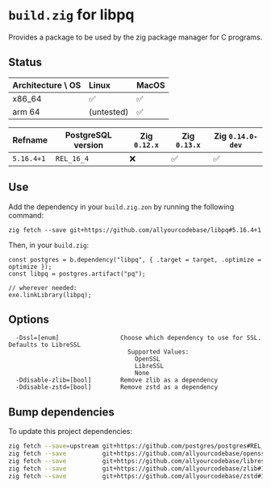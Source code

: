 # `build.zig` for libpq

Provides a package to be used by the zig package manager for C programs.

## Status

| Architecture \ OS | Linux      | MacOS |
|:------------------|:-----------|-------|
| x86_64            | ✅         | ✅    |
| arm 64            | (untested) | ✅    |

| Refname    | PostgreSQL version | Zig `0.12.x` | Zig `0.13.x` | Zig `0.14.0-dev` |
|------------|--------------------|--------------|--------------|------------------|
| `5.16.4+1` | `REL_16_4`         | ❌           | ✅           | ✅               |

## Use

Add the dependency in your `build.zig.zon` by running the following command:
```zig
zig fetch --save git+https://github.com/allyourcodebase/libpq#5.16.4+1
```

Then, in your `build.zig`:
```zig
const postgres = b.dependency("libpq", { .target = target, .optimize = optimize });
const libpq = postgres.artifact("pq");

// wherever needed:
exe.linkLibrary(libpq);
```

## Options

```
  -Dssl=[enum]                 Choose which dependency to use for SSL. Defaults to LibreSSL
                                 Supported Values:
                                   OpenSSL
                                   LibreSSL
                                   None
  -Ddisable-zlib=[bool]        Remove zlib as a dependency
  -Ddisable-zstd=[bool]        Remove zstd as a dependency
```

## Bump dependencies

To update this project dependencies:

```bash
zig fetch --save=upstream git+https://github.com/postgres/postgres#REL_16_4
zig fetch --save          git+https://github.com/allyourcodebase/openssl#3.3.0
zig fetch --save          git+https://github.com/allyourcodebase/libressl#4.0.0+1
zig fetch --save          git+https://github.com/allyourcodebase/zlib#1.3.1
zig fetch --save          git+https://github.com/allyourcodebase/zstd#1.5.6-2
```

